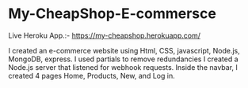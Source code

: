# My-CheapShop-E-commersce

Live Heroku App.:- https://my-cheapshop.herokuapp.com/

I created an e-commerce website using Html, CSS, javascript, Node.js, MongoDB, express. I used partials to remove redundancies I created a Node.js server that listened for webhook requests. Inside the navbar, I created 4 pages Home, Products, New, and Log in.
